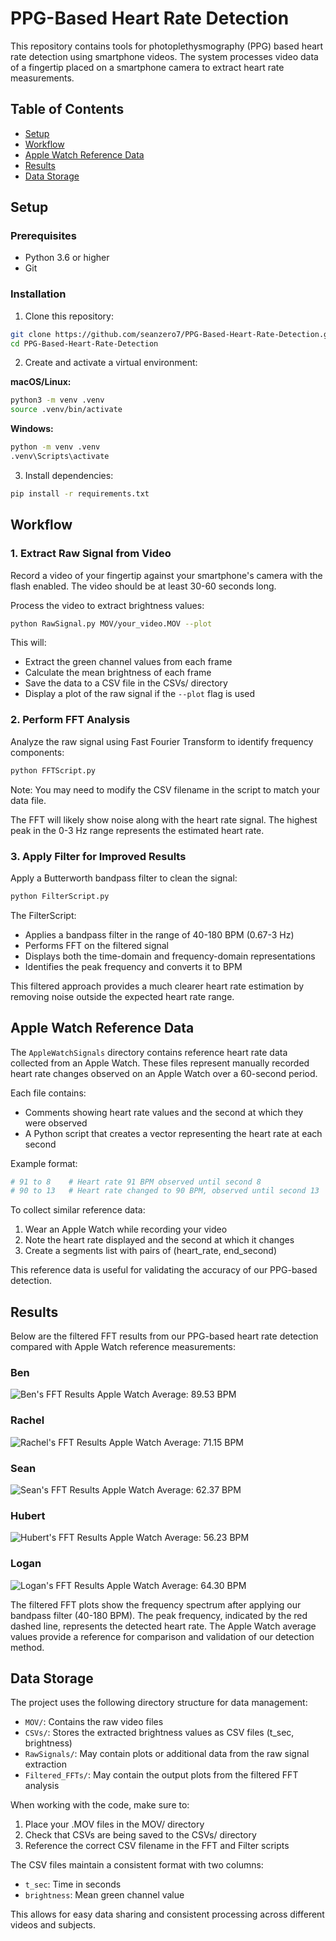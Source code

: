 # PPG-Based Heart Rate Detection

This repository contains tools for photoplethysmography (PPG) based heart rate detection using smartphone videos. The system processes video data of a fingertip placed on a smartphone camera to extract heart rate measurements.

## Table of Contents
- [Setup](#setup)
- [Workflow](#workflow)
- [Apple Watch Reference Data](#apple-watch-reference-data)
- [Results](#results)
- [Data Storage](#data-storage)

## Setup

### Prerequisites
- Python 3.6 or higher
- Git

### Installation

1. Clone this repository:
```bash
git clone https://github.com/seanzero7/PPG-Based-Heart-Rate-Detection.git
cd PPG-Based-Heart-Rate-Detection
```

2. Create and activate a virtual environment:

**macOS/Linux:**
```bash
python3 -m venv .venv
source .venv/bin/activate
```

**Windows:**
```bash
python -m venv .venv
.venv\Scripts\activate
```

3. Install dependencies:
```bash
pip install -r requirements.txt
```

## Workflow

### 1. Extract Raw Signal from Video

Record a video of your fingertip against your smartphone's camera with the flash enabled. The video should be at least 30-60 seconds long. 

Process the video to extract brightness values:

```bash
python RawSignal.py MOV/your_video.MOV --plot
```

This will:
- Extract the green channel values from each frame
- Calculate the mean brightness of each frame
- Save the data to a CSV file in the CSVs/ directory
- Display a plot of the raw signal if the `--plot` flag is used

### 2. Perform FFT Analysis

Analyze the raw signal using Fast Fourier Transform to identify frequency components:

```bash
python FFTScript.py
```

Note: You may need to modify the CSV filename in the script to match your data file.

The FFT will likely show noise along with the heart rate signal. The highest peak in the 0-3 Hz range represents the estimated heart rate.

### 3. Apply Filter for Improved Results

Apply a Butterworth bandpass filter to clean the signal:

```bash
python FilterScript.py
```

The FilterScript:
- Applies a bandpass filter in the range of 40-180 BPM (0.67-3 Hz)
- Performs FFT on the filtered signal
- Displays both the time-domain and frequency-domain representations
- Identifies the peak frequency and converts it to BPM

This filtered approach provides a much clearer heart rate estimation by removing noise outside the expected heart rate range.

## Apple Watch Reference Data

The `AppleWatchSignals` directory contains reference heart rate data collected from an Apple Watch. These files represent manually recorded heart rate changes observed on an Apple Watch over a 60-second period.

Each file contains:
- Comments showing heart rate values and the second at which they were observed
- A Python script that creates a vector representing the heart rate at each second

Example format:
```python
# 91 to 8    # Heart rate 91 BPM observed until second 8
# 90 to 13   # Heart rate changed to 90 BPM, observed until second 13
```

To collect similar reference data:
1. Wear an Apple Watch while recording your video
2. Note the heart rate displayed and the second at which it changes
3. Create a segments list with pairs of (heart_rate, end_second)

This reference data is useful for validating the accuracy of our PPG-based detection.

## Results

Below are the filtered FFT results from our PPG-based heart rate detection compared with Apple Watch reference measurements:

### Ben
![Ben's FFT Results](Filtered_FFTs/BenFFT.png)
Apple Watch Average: 89.53 BPM

### Rachel
![Rachel's FFT Results](Filtered_FFTs/RachelFFT.png)
Apple Watch Average: 71.15 BPM

### Sean
![Sean's FFT Results](Filtered_FFTs/SeanFFT.png)
Apple Watch Average: 62.37 BPM

### Hubert
![Hubert's FFT Results](Filtered_FFTs/HubertFFT.png)
Apple Watch Average: 56.23 BPM

### Logan
![Logan's FFT Results](Filtered_FFTs/LoganFFT.png)
Apple Watch Average: 64.30 BPM

The filtered FFT plots show the frequency spectrum after applying our bandpass filter (40-180 BPM). The peak frequency, indicated by the red dashed line, represents the detected heart rate. The Apple Watch average values provide a reference for comparison and validation of our detection method.

## Data Storage

The project uses the following directory structure for data management:

- `MOV/`: Contains the raw video files
- `CSVs/`: Stores the extracted brightness values as CSV files (t_sec, brightness)
- `RawSignals/`: May contain plots or additional data from the raw signal extraction
- `Filtered_FFTs/`: May contain the output plots from the filtered FFT analysis

When working with the code, make sure to:
1. Place your .MOV files in the MOV/ directory
2. Check that CSVs are being saved to the CSVs/ directory
3. Reference the correct CSV filename in the FFT and Filter scripts

The CSV files maintain a consistent format with two columns:
- `t_sec`: Time in seconds
- `brightness`: Mean green channel value

This allows for easy data sharing and consistent processing across different videos and subjects.
